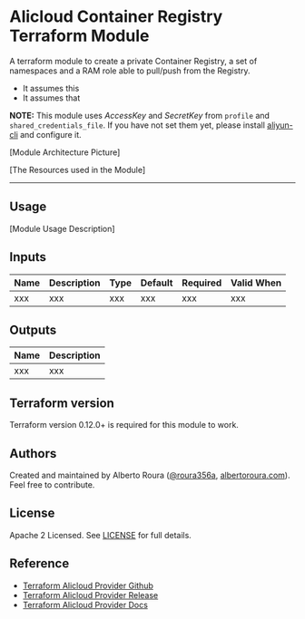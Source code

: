 # Alicloud Container Registry Terraform Module
A terraform module to create a private Container Registry, a set of namespaces and a RAM role able to pull/push from the Registry.

- It assumes this
- It assumes that

**NOTE:** This module uses _AccessKey_ and _SecretKey_ from `profile` and `shared_credentials_file`. If you have not set them yet, please install [aliyun-cli](https://github.com/aliyun/aliyun-cli#installation) and configure it.

[Module Architecture Picture]

[The Resources used in the Module]

----------------------

## Usage
[Module Usage Description]


## Inputs
| Name | Description | Type | Default | Required | Valid When |
|------|-------------|------|---------|----------|------------|
|  xxx |     xxx     | xxx  |   xxx   |    xxx   |     xxx    |


## Outputs
| Name | Description |
|------|-------------|
|  xxx |     xxx     |


## Terraform version
Terraform version 0.12.0+ is required for this module to work.


## Authors
Created and maintained by Alberto Roura ([@roura356a](https://github.com/roura356a), [albertoroura.com](https://albertoroura.com/)). Feel free to contribute.


## License
Apache 2 Licensed. See [LICENSE](LICENSE) for full details.


## Reference
* [Terraform Alicloud Provider Github](https://github.com/terraform-providers/terraform-provider-alicloud)
* [Terraform Alicloud Provider Release](https://releases.hashicorp.com/terraform-provider-alicloud/)
* [Terraform Alicloud Provider Docs](https://www.terraform.io/docs/providers/alicloud/)
